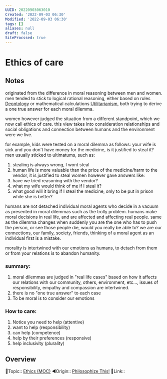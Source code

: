 ```yaml
---
UUID: 20220903063010
Created: '2022-09-03 06:30'
Modified: '2022-09-03 06:30'
tags: []
aliases: null
draft: false
SiteProcssed: true
---
```


# Ethics of care

## Notes

originated from the difference in moral reasoning between men and women. men tended to stick to logical rational reasoning, either based on rules [Deontology](/notes/deontology.md) or mathematical calculations [Utilitarianism](/notes/utilitarianism.md), both trying to derive a one true answer for each moral dilemma.  
  
women however judged the situation from a different standpoint, which we now call ethics of care. this view takes into consideration relationships and social obligations and connection between humans and the environment were we live.  

for example, kids were tested on a moral dilemma as follows:
your wife is sick and you don't have money for the medicine, is it justified to steal it?
men usually sticked to ultimatums, such as:
1. stealing is always wrong, I wont steal
2. human life is more valuable than the price of the medicine/harm to the vendor, it is justified to steal
women however gave answers like:
1. have we tried reasoning with the vendor?
2. what my wife would think of me if I steal it?
3. what good will it bring if I steal the medicine, only to be put in prison while she is better?

humans are not detached individual moral agents who decide in a vacuum as presented in moral dilemmas such as the trolly problem. humans make moral decisions in real life, and are affected and affecting real people. same as the dilemma changes when suddenly you are the one who has to push the person, or see those people die, would you really be able to? we are our connections, our family, society, friends, thinking of a moral agent as an individual first is a mistake.  
  
morality is intertwined with our emotions as humans, to detach from them or from your relations is to abandon humanity.  

### summary:
1. moral dilemmas are judged in "real life cases" based on how it affects our relations with our community, others, environment, etc..., issues of responsibility, empathy and compassion are intertwined.
2. there is no "one true answer" to each case
3. To be moral is to consider our emotions
  
### How to care:  
1. Notice you need to help (attentive)  
2. want to help (responsibility)  
3. can help (competence)  
4. help by their preferences (responsive)  
5. help inclusivity (plurality)



## Overview
🔼Topic:: [Ethics (MOC)](/mocs/ethics-moc.md)
◀Origin:: [Philosophize This!](/notes/philosophize-this.md)
🔗Link:: 
